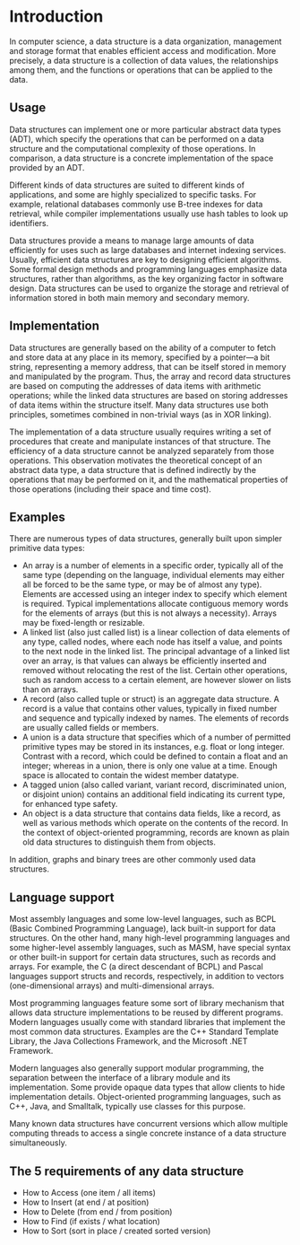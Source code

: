 # Introduction

In computer science, a data structure is a data organization, management and storage format that enables efficient access and modification.
More precisely, a data structure is a collection of data values, the relationships among them, and the functions or operations that can be applied to the data.

## Usage

Data structures can implement one or more particular abstract data types (ADT), which specify the operations that can be performed on a data structure and the computational complexity of those operations. In comparison, a data structure is a concrete implementation of the space provided by an ADT.

Different kinds of data structures are suited to different kinds of applications, and some are highly specialized to specific tasks. For example, relational databases commonly use B-tree indexes for data retrieval, while compiler implementations usually use hash tables to look up identifiers.

Data structures provide a means to manage large amounts of data efficiently for uses such as large databases and internet indexing services. Usually, efficient data structures are key to designing efficient algorithms. Some formal design methods and programming languages emphasize data structures, rather than algorithms, as the key organizing factor in software design. Data structures can be used to organize the storage and retrieval of information stored in both main memory and secondary memory.

## Implementation

Data structures are generally based on the ability of a computer to fetch and store data at any place in its memory, specified by a pointer—a bit string, representing a memory address, that can be itself stored in memory and manipulated by the program. Thus, the array and record data structures are based on computing the addresses of data items with arithmetic operations; while the linked data structures are based on storing addresses of data items within the structure itself. Many data structures use both principles, sometimes combined in non-trivial ways (as in XOR linking).

The implementation of a data structure usually requires writing a set of procedures that create and manipulate instances of that structure. The efficiency of a data structure cannot be analyzed separately from those operations. This observation motivates the theoretical concept of an abstract data type, a data structure that is defined indirectly by the operations that may be performed on it, and the mathematical properties of those operations (including their space and time cost).

## Examples

There are numerous types of data structures, generally built upon simpler primitive data types:

- An array is a number of elements in a specific order, typically all of the same type (depending on the language, individual elements may either all be forced to be the same type, or may be of almost any type). Elements are accessed using an integer index to specify which element is required. Typical implementations allocate contiguous memory words for the elements of arrays (but this is not always a necessity). Arrays may be fixed-length or resizable.
- A linked list (also just called list) is a linear collection of data elements of any type, called nodes, where each node has itself a value, and points to the next node in the linked list. The principal advantage of a linked list over an array, is that values can always be efficiently inserted and removed without relocating the rest of the list. Certain other operations, such as random access to a certain element, are however slower on lists than on arrays.
- A record (also called tuple or struct) is an aggregate data structure. A record is a value that contains other values, typically in fixed number and sequence and typically indexed by names. The elements of records are usually called fields or members.
- A union is a data structure that specifies which of a number of permitted primitive types may be stored in its instances, e.g. float or long integer. Contrast with a record, which could be defined to contain a float and an integer; whereas in a union, there is only one value at a time. Enough space is allocated to contain the widest member datatype.
- A tagged union (also called variant, variant record, discriminated union, or disjoint union) contains an additional field indicating its current type, for enhanced type safety.
- An object is a data structure that contains data fields, like a record, as well as various methods which operate on the contents of the record. In the context of object-oriented programming, records are known as plain old data structures to distinguish them from objects.

In addition, graphs and binary trees are other commonly used data structures.

## Language support

Most assembly languages and some low-level languages, such as BCPL (Basic Combined Programming Language), lack built-in support for data structures. On the other hand, many high-level programming languages and some higher-level assembly languages, such as MASM, have special syntax or other built-in support for certain data structures, such as records and arrays. For example, the C (a direct descendant of BCPL) and Pascal languages support structs and records, respectively, in addition to vectors (one-dimensional arrays) and multi-dimensional arrays.

Most programming languages feature some sort of library mechanism that allows data structure implementations to be reused by different programs. Modern languages usually come with standard libraries that implement the most common data structures. Examples are the C++ Standard Template Library, the Java Collections Framework, and the Microsoft .NET Framework.

Modern languages also generally support modular programming, the separation between the interface of a library module and its implementation. Some provide opaque data types that allow clients to hide implementation details. Object-oriented programming languages, such as C++, Java, and Smalltalk, typically use classes for this purpose.

Many known data structures have concurrent versions which allow multiple computing threads to access a single concrete instance of a data structure simultaneously.

## The 5 requirements of any data structure

* How to Access (one item / all items)
* How to Insert (at end / at position)
* How to Delete (from end / from position)
* How to Find (if exists / what location)
* How to Sort (sort in place / created sorted version)